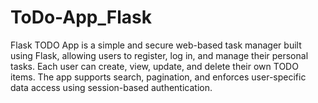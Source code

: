 # ToDo-App_Flask
Flask TODO App is a simple and secure web-based task manager built using Flask, allowing users to register, log in, and manage their personal tasks. Each user can create, view, update, and delete their own TODO items. The app supports search, pagination, and enforces user-specific data access using session-based authentication.
